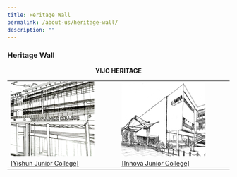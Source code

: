 ```yaml
---
title: Heritage Wall
permalink: /about-us/heritage-wall/
description: ""
---
```

### **Heritage Wall**

<center><b>YIJC HERITAGE</b></center>

<table>
<tbody>
  <tr>
    <td><a href="https://staging.dy8spnni5p31k.amplifyapp.com/about-us/heritage-wall/yishun-jc/"><img style="width:80%" src="/images/heritagewall1.jpg"></a></td>
    <td><a href="https://staging.dy8spnni5p31k.amplifyapp.com/about-us/heritage-wall/innova-jc/"><img style="width:80%" src="/images/heritagewall2.jpg"></td>
  </tr>
  <tr>
		<td><a href="about-us/heritage-wall/yishun-jc/">[Yishun Junior College]</a></td>
		<td><a href="about-us/heritage-wall/innova-jc/">[Innova Junior College] </a></td>
  </tr>
</tbody>
</table>